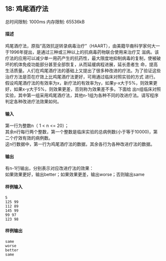 ﻿## 18: 鸡尾酒疗法
总时间限制: 1000ms     内存限制: 65536kB

#### 描述

鸡尾酒疗法，原指“高效抗逆转录病毒治疗”（HAART），由美籍华裔科学家何大一于1996年提出，是通过三种或三种以上的抗病毒药物联合使用来治疗艾 滋病。该疗法的应用可以减少单一用药产生的抗药性，最大限度地抑制病毒的复制，使被破坏的机体免疫功能部分甚至全部恢复，从而延缓病程进展，延长患者生 命，提高生活质量。人们在鸡尾酒疗法的基础上又提出了很多种改进的疗法。为了验证这些治疗方法是否在疗效上比鸡尾酒疗法更好，可用通过临床对照实验的方式 进行。假设鸡尾酒疗法的有效率为x，新疗法的有效率为y，如果y-x大于5%，则效果更好，如果x-y大于5%，则效果更差，否则称为效果差不多。下面给 出n组临床对照实验，其中第一组采用鸡尾酒疗法，其他n-1组为各种不同的改进疗法。请写程序判定各种改进疗法效果如何。

#### 输入

第一行为整数n（ 1 < n <= 20）；  
其余n行每行两个整数，第一个整数是临床实验的总病例数(小于等于10000)，第二个疗效有效的病例数。  
这n行数据中，第一行为鸡尾酒疗法的数据，其余各行为各种改进疗法的数据。

#### 输出

有n-1行输出，分别表示对应改进疗法的效果：  
如果效果更好，输出better；如果效果更差，输出worse；否则输出same

#### 样例输入

	5
	125 99
	112 89
	145 99
	99 97
	123 98

#### 样例输出

	same
	worse
	better
	same


